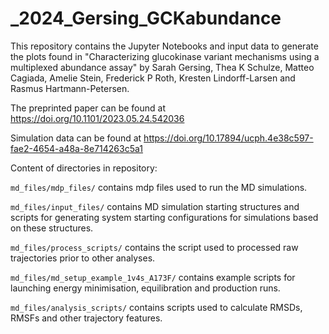 # _2024_Gersing_GCKabundance

This repository contains the Jupyter Notebooks and input data to generate the plots found in "Characterizing glucokinase variant mechanisms using a multiplexed abundance assay" by Sarah Gersing, Thea K Schulze, Matteo Cagiada, Amelie Stein, Frederick P Roth, Kresten Lindorff-Larsen and Rasmus Hartmann-Petersen.

The preprinted paper can be found at https://doi.org/10.1101/2023.05.24.542036

Simulation data can be found at https://doi.org/10.17894/ucph.4e38c597-fae2-4654-a48a-8e714263c5a1

Content of directories in repository:

`md_files/mdp_files/` contains mdp files used to run the MD simulations. 

`md_files/input_files/` contains MD simulation starting structures and scripts for generating system starting configurations for simulations based on these structures.

`md_files/process_scripts/` contains the script used to processed raw trajectories prior to other analyses. 

`md_files/md_setup_example_1v4s_A173F/` contains example scripts for launching energy minimisation, equilibration and production runs.

`md_files/analysis_scripts/` contains scripts used to calculate RMSDs, RMSFs and other trajectory features. 
